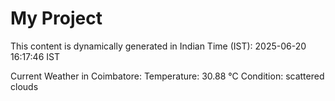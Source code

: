 # My Project

This content is dynamically generated in Indian Time (IST): 2025-06-20 16:17:46 IST


Current Weather in Coimbatore:
Temperature: 30.88 °C
Condition: scattered clouds
